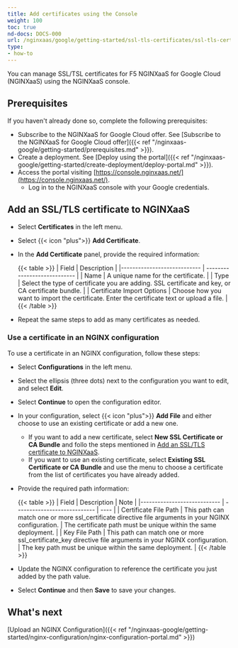 ```yaml
---
title: Add certificates using the Console
weight: 100
toc: true
nd-docs: DOCS-000
url: /nginxaas/google/getting-started/ssl-tls-certificates/ssl-tls-certificates-portal/
type:
- how-to
---
```


You can manage SSL/TSL certificates for F5 NGINXaaS for Google Cloud (NGINXaaS) using the NGINXaaS console.

## Prerequisites

If you haven't already done so, complete the following prerequisites:

- Subscribe to the NGINXaaS for Google Cloud offer. See [Subscribe to the NGINXaaS for Google Cloud offer]({{< ref "/nginxaas-google/getting-started/prerequisites.md" >}}).
- Create a deployment. See [Deploy using the portal]({{< ref "/nginxaas-google/getting-started/create-deployment/deploy-portal.md" >}}).
- Access the portal visiting [https://console.nginxaas.net/](https://console.nginxaas.net/).
    - Log in to the NGINXaaS console with your Google credentials.

## Add an SSL/TLS certificate to NGINXaaS
- Select **Certificates** in the left menu.
- Select {{< icon "plus">}} **Add Certificate**.
- In the **Add Certificate** panel, provide the required information:

    {{< table >}}
   | Field                       | Description                  |
   |---------------------------- | ---------------------------- |
   | Name                        | A unique name for the certificate. |
   | Type                        | Select the type of certificate you are adding. SSL certificate and key, or CA certificate bundle. |
   | Certificate Import Options  | Choose how you want to import the certificate. Enter the certificate text or upload a file. |
     {{< /table >}}

- Repeat the same steps to add as many certificates as needed.

### Use a certificate in an NGINX configuration

To use a certificate in an NGINX configuration, follow these steps:

- Select **Configurations** in the left menu.
- Select the ellipsis (three dots) next to the configuration you want to edit, and select **Edit**.
- Select **Continue** to open the configuration editor.
- In your configuration, select {{< icon "plus">}} **Add File** and either choose to use an existing certificate or add a new one.
    - If you want to add a new certificate, select **New SSL Certificate or CA Bundle** and follo the steps mentioned in [Add an SSL/TLS certificate to NGINXaaS](#add-an-ssltls-certificate-to-nginxaas).
    - If you want to use an existing certificate, select **Existing SSL Certificate or CA Bundle** and use the menu to choose a certificate from the list of certificates you have already added.
- Provide the required path information:

    {{< table >}}
   | Field                       | Description                  | Note |
   |---------------------------- | ---------------------------- | ---- |
   | Certificate File Path       | This path can match one or more ssl_certificate directive file arguments in your NGINX configuration. | The certificate path must be unique within the same deployment. |
   | Key File Path               | This path can match one or more ssl_certificate_key directive file arguments in your NGINX configuration. | The key path must be unique within the same deployment. |
     {{< /table >}}

- Update the NGINX configuration to reference the certificate you just added by the path value.
- Select **Continue** and then **Save** to save your changes.

## What's next

[Upload an NGINX Configuration]({{< ref "/nginxaas-google/getting-started/nginx-configuration/nginx-configuration-portal.md" >}})
